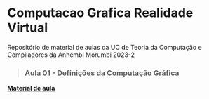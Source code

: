 # Computacao Grafica Realidade Virtual
Repositório de material de aulas da UC de Teoria da Computação e Compiladores da Anhembi Morumbi 2023-2
>     
> <h3><Strong>Aula 01 - Definições da Computação Gráfica
>      
<p><a href="https://github.com/fkakugawa/ComputacaoGraficaRealidadeVirtual/blob/main/CGRV_Aula01-Defini%C3%A7oesDaCG.pdf">Material de aula</a></p>
